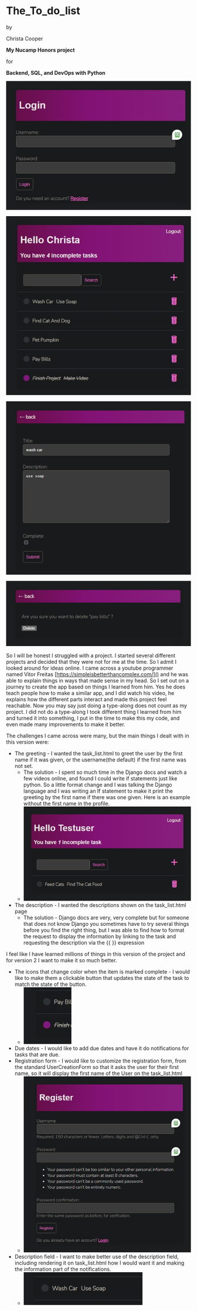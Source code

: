 
# **The_To_do_list**

by

Christa Cooper

**My Nucamp Honors project**

for

**Backend, SQL, and DevOps with Python**

![1669684212175](image/README/1669684212175.png)

![1669683800922](image/README/1669683800922.png)

![1669684289689](image/README/1669684289689.png)

![1669684298896](image/README/1669684298896.png)

So I will be honest I struggled with a project.  I started several different projects and decided that they were not for me at the time.  So I admit I looked around for ideas online.  I came across a youtube programmer named Vitor Freitas [https://simpleisbetterthancomplex.com/]() and he was able to explain things in ways that made sense in my head.  So I set out on a journey to create the app based on things I learned from him.  Yes he does teach people how to make a similar app, and I did watch his video, he explains how the different parts interact and made this project feel reachable.  Now you may say just doing a type-along does not count as my project.  I did not do a type-along I took different thing I learned from him and turned it into something, I put in the time to make this my code, and even made many improvements to make it better.

The challenges I came across were many, but the main things I dealt with in this version were:

* The greeting - I wanted the task_list.html to greet the user by the first name if it was given, or the username(the default) if the first name was not set.
  * The solution - I spent so much time in the Django docs and watch a few videos online, and found I could write if statements just like python.  So a little format change and I was talking the Django language and I was writing an If statement to make it print the greeting by the first name if there was one given.  Here is an example without the first name in the profile.
  * ![1669683880416](image/README/1669683880416.png)
* The description - I wanted the descriptions shown on the task_list.html page
  * The solution - Django docs are very, very complete but for someone that does not know Django you sometimes have to try several things before you find the right thing, but I was able to find how to format the request to display the information by linking to the task and requesting the description via the {{ }} expression

I feel like I have learned millions of things in this version of the project and for version 2 I want to make it so much better.

* The icons that change color when the item is marked complete - I would like to make them a clickable button that updates the state of the task to match the state of the button.
  * ![1669684044935](image/README/1669684044935.png)
* Due dates - I would like to add due dates and have it do notifications for tasks that are due.
* Registration form - I would like to customize the registration form, from the standard UserCreationForm so that it asks the user for their first name, so it will display the first name of the User on the task_list.html
  * ![1669684095998](image/README/1669684095998.png)
* Description field - I want to make better use of the description field, including rendering it on task_list.html how I would want it and making the information part of the notifications.
  * ![1669684151877](image/README/1669684151877.png)
